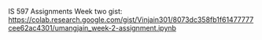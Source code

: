IS 597 Assignments
Week two gist:
https://colab.research.google.com/gist/Vinjain301/8073dc358fb1f61477777cee62ac4301/umangjain_week-2-assignment.ipynb
